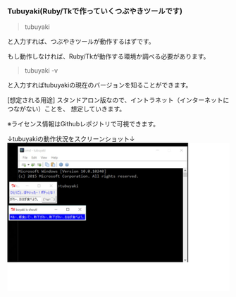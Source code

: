 ### Tubuyaki(Ruby/Tkで作っていくつぶやきツールです)

>tubuyaki

と入力すれば、つぶやきツールが動作するはずです。

もし動作しなければ、Ruby/Tkが動作する環境か調べる必要があります。

>tubuyaki -v

と入力すればtubuyakiの現在のバージョンを知ることができます。

[想定される用途]
スタンドアロン版なので、イントラネット（インターネットにつながない）ことを、
想定していきます。

※ライセンス情報はGithubレポジトリで可視できます。

↓tubuyakiの動作状況をスクリーンショット↓
![tubuyakiのスクリーンショット](https://github.com/takkii/tubuyaki/blob/master/photo/tubuyaki.jpg)
